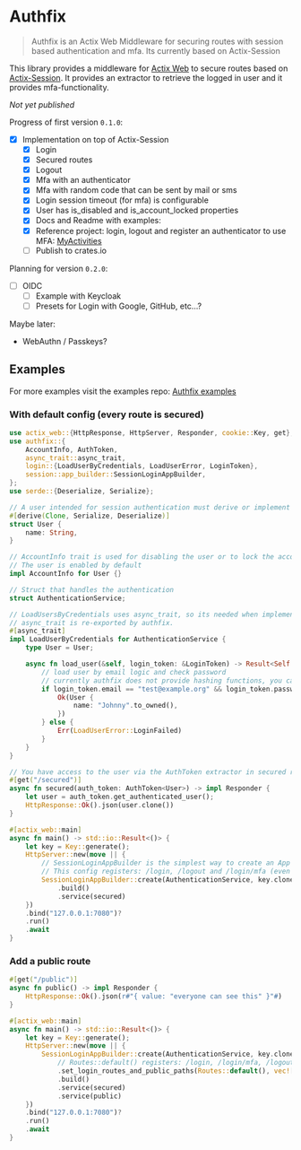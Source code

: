 # Authfix
> Authfix is an Actix Web Middleware for securing routes with session based authentication and mfa. Its currently based on Actix-Session

This library provides a middleware for [Actix Web](https://github.com/actix/actix-web) to secure routes based on [Actix-Session](https://github.com/actix/actix-extras/tree/master/actix-session). It provides an extractor to retrieve the logged in user and it provides mfa-functionality.

*Not yet published*

Progress of first version `0.1.0`:
- [x] Implementation on top of Actix-Session
    - [x] Login
    - [x] Secured routes
    - [x] Logout
    - [x] Mfa with an authenticator
    - [x] Mfa with random code that can be sent by mail or sms
    - [x] Login session timeout (for mfa) is configurable
    - [x] User has is_disabled and is_account_locked properties
    - [x] Docs and Readme with examples: 
    - [x] Reference project: login, logout and register an authenticator to use MFA: [MyActivities](https://github.com/Hypnagokali/my_activities)
    - [ ] Publish to crates.io

Planning for version `0.2.0`:
- [ ] OIDC
    - [ ] Example with Keycloak
    - [ ] Presets for Login with Google, GitHub, etc...?

Maybe later:
- WebAuthn / Passkeys?

## Examples
For more examples visit the examples repo: [Authfix examples](https://github.com/Hypnagokali/authfix-examples)

### With default config (every route is secured)
```rust
use actix_web::{HttpResponse, HttpServer, Responder, cookie::Key, get};
use authfix::{
    AccountInfo, AuthToken,
    async_trait::async_trait,
    login::{LoadUserByCredentials, LoadUserError, LoginToken},
    session::app_builder::SessionLoginAppBuilder,
};
use serde::{Deserialize, Serialize};

// A user intended for session authentication must derive or implement Clone, Serialize, and Deserialize.
#[derive(Clone, Serialize, Deserialize)]
struct User {
    name: String,
}

// AccountInfo trait is used for disabling the user or to lock the account
// The user is enabled by default
impl AccountInfo for User {}

// Struct that handles the authentication
struct AuthenticationService;

// LoadUsersByCredentials uses async_trait, so its needed when implementing the trait for AuthenticationService
// async_trait is re-exported by authfix.
#[async_trait]
impl LoadUserByCredentials for AuthenticationService {
    type User = User;

    async fn load_user(&self, login_token: &LoginToken) -> Result<Self::User, LoadUserError> {
        // load user by email logic and check password
        // currently authfix does not provide hashing functions, you can use for example https://docs.rs/argon2/latest/argon2/
        if login_token.email == "test@example.org" && login_token.password == "password" {
            Ok(User {
                name: "Johnny".to_owned(),
            })
        } else {
            Err(LoadUserError::LoginFailed)
        }
    }
}

// You have access to the user via the AuthToken extractor in secured routes.
#[get("/secured")]
async fn secured(auth_token: AuthToken<User>) -> impl Responder {
    let user = auth_token.get_authenticated_user();
    HttpResponse::Ok().json(user.clone())
}

#[actix_web::main]
async fn main() -> std::io::Result<()> {
    let key = Key::generate();
    HttpServer::new(move || {
        // SessionLoginAppBuilder is the simplest way to create an App instance configured with session based authentication
        // This config registers: /login, /logout and /login/mfa (even if mfa is not configured)
        SessionLoginAppBuilder::create(AuthenticationService, key.clone())
            .build()
            .service(secured)
    })
    .bind("127.0.0.1:7080")?
    .run()
    .await
}
```
### Add a public route

```rust
#[get("/public")]
async fn public() -> impl Responder {
    HttpResponse::Ok().json(r#"{ value: "everyone can see this" }"#)
}

#[actix_web::main]
async fn main() -> std::io::Result<()> {
    let key = Key::generate();
    HttpServer::new(move || {
        SessionLoginAppBuilder::create(AuthenticationService, key.clone())
            // Routes::default() registers: /login, /login/mfa, /logout
            .set_login_routes_and_public_paths(Routes::default(), vec!["/public"])
            .build()
            .service(secured)
            .service(public)
    })
    .bind("127.0.0.1:7080")?
    .run()
    .await
}
```






